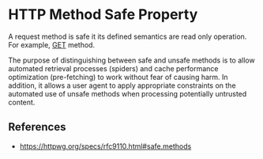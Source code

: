 # HTTP Method Safe Property

A request method is safe it its defined semantics are read only operation. For example, [GET](get.md) method.

The purpose of distinguishing between safe and unsafe methods is to allow automated retrieval processes (spiders) and cache performance optimization (pre-fetching) to work without fear of causing harm. In addition, it allows a user agent to apply appropriate constraints on the automated use of unsafe methods when processing potentially untrusted content.

## References

- https://httpwg.org/specs/rfc9110.html#safe.methods
